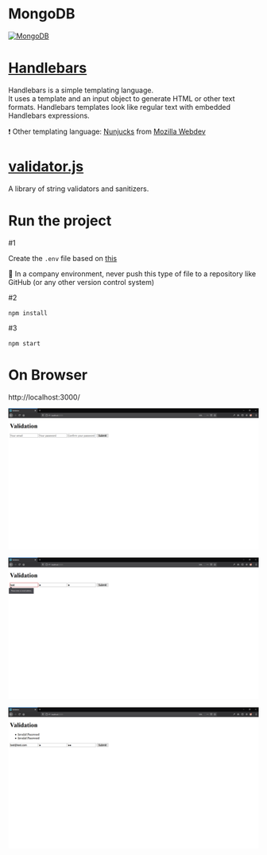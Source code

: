 # MongoDB
<a href="https://www.mongodb.com/">![MongoDB](https://img.shields.io/badge/MongoDB-The%20database%20for%20modern%20applications-brightgreen)</a>  

# [Handlebars](https://handlebarsjs.com/)

Handlebars is a simple templating language.  
It uses a template and an input object to generate HTML or other text formats. Handlebars templates look like regular text with embedded Handlebars expressions.  

:heavy_exclamation_mark: Other templating language: [Nunjucks](https://mozilla.github.io/nunjucks/) from [Mozilla Webdev](https://mozilla.github.io/webdev/)  

# [validator.js](https://github.com/validatorjs/validator.js)

A library of string validators and sanitizers.  

# Run the project

#1

Create the ```.env``` file based on [this](https://github.com/marcelosperalta/dci/blob/master/200820/.env)  

🚨 In a company environment, never push this type of file to a repository like GitHub (or any other version control system)  

#2

```
npm install
```

#3

```
npm start
```

# On Browser

http://localhost:3000/

![screenshot](./screenshot01.png)

![screenshot](./screenshot02.png)

![screenshot](./screenshot03.png)